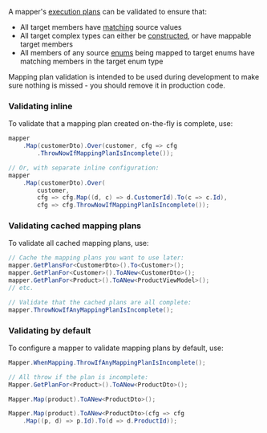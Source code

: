 A mapper's [execution plans](/Using-Execution-Plans) can be validated to ensure that:

- All target members have [matching](/Member-Matching) source values
- All target complex types can either be [constructed](/Object-Construction), or have mappable target members
- All members of any source [enums](/Enum-Mapping) being mapped to target enums have matching members in the target enum type

Mapping plan validation is intended to be used during development to make sure nothing is missed - you should remove it in production code.

### Validating inline

To validate that a mapping plan created on-the-fly is complete, use:

```cs
mapper
    .Map(customerDto).Over(customer, cfg => cfg
        .ThrowNowIfMappingPlanIsIncomplete());

// Or, with separate inline configuration:
mapper
    .Map(customerDto).Over(
        customer, 
        cfg => cfg.Map((d, c) => d.CustomerId).To(c => c.Id),
        cfg => cfg.ThrowNowIfMappingPlanIsIncomplete());
```

### Validating cached mapping plans

To validate all cached mapping plans, use:

```cs
// Cache the mapping plans you want to use later:
mapper.GetPlansFor<CustomerDto>().To<Customer>();
mapper.GetPlanFor<Customer>().ToANew<CustomerDto>();
mapper.GetPlanFor<Product>().ToANew<ProductViewModel>();
// etc.

// Validate that the cached plans are all complete:
mapper.ThrowNowIfAnyMappingPlanIsIncomplete();
```

### Validating by default

To configure a mapper to validate mapping plans by default, use:

```cs
Mapper.WhenMapping.ThrowIfAnyMappingPlanIsIncomplete();

// All throw if the plan is incomplete:
Mapper.GetPlanFor<Product>().ToANew<ProductDto>();

Mapper.Map(product).ToANew<ProductDto>();

Mapper.Map(product).ToANew<ProductDto>(cfg => cfg
    .Map((p, d) => p.Id).To(d => d.ProductId));
```